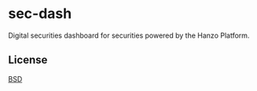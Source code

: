 # sec-dash
Digital securities dashboard for securities powered by the Hanzo Platform.

## License
[BSD][license-url]

[license-url]: https://github.com/hanzoai/sec-dash/blob/master/LICENSE

